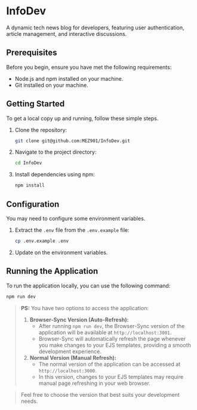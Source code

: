 # InfoDev

A dynamic tech news blog for developers, featuring user authentication, article management, and interactive discussions.

## Prerequisites

Before you begin, ensure you have met the following requirements:

- Node.js and npm installed on your machine.
- Git installed on your machine.

## Getting Started

To get a local copy up and running, follow these simple steps.

1. Clone the repository:
    ```bash
    git clone git@github.com:MEZ901/InfoDev.git
    ```
2. Navigate to the project directory:
   ```bash
   cd InfoDev
   ```
3. Install dependencies using npm:
    ```bash
    npm install
    ```

## Configuration

You may need to configure some environment variables.

1. Extract the `.env` file from the `.env.example` file:
   ```bash
   cp .env.example .env
   ```
2. Update on the environment variables.

## Running the Application

To run the application locally, you can use the following command:

```bash
npm run dev
```

> **PS:** You have two options to access the application:
>   1. **Browser-Sync Version (Auto-Refresh):**
>       - After running `npm run dev`, the Browser-Sync version of the application will be available at `http://localhost:3001`.
>       - Browser-Sync will automatically refresh the page whenever you make changes to your EJS templates, providing a smooth development experience.
>   2. **Normal Version (Manual Refresh):**
>       - The normal version of the application can be accessed at `http://localhost:3000`.
>       - In this version, changes to your EJS templates may require manual page refreshing in your web browser.

> Feel free to choose the version that best suits your development needs.

